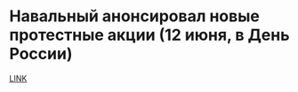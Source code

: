 # Навальный анонсировал новые протестные акции (12 июня, в День России)



[LINK](https://varlamov.ru/2327191.html)